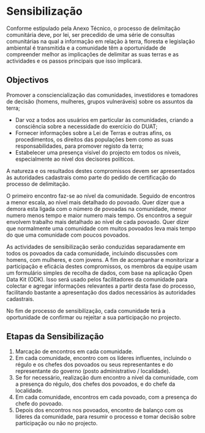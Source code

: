 # Sensibilização

Conforme estipulado pela Anexo Técnico, o processo de delimitação comunitária deve, por lei, ser precedido de uma série de consultas comunitárias na qual a informação em relação à terra, floresta e legislação ambiental é transmitida e a comunidade têm a oportunidade de compreender melhor as implicações de delimitar as suas terras e as actividades e os passos principais que isso implicará.

## Objectivos

Promover a consciencialização das comunidades, investidores e tomadores de decisão \(homens, mulheres, grupos vulneráveis\) sobre os assuntos da terra;

* Dar voz a todos aos usuários em particular às comunidades, criando a consciência sobre a necessidade do exercício do DUAT; 
* Fornecer informações sobre a Lei de Terras e outras afins, os procedimentos, os direitos das populações bem como as suas responsabilidades, para promover registo da terra;
* Estabelecer uma presença visível do projecto em todos os níveis, especialmente ao nível dos decisores políticos.

A natureza e os resultados destes compromissos devem ser apresentados às autoridades cadastrais como parte do pedido de certificação do processo de delimitação.

O primeiro encontro faz-se ao nível da comunidade. Seguido de encontros a menor escala, ao nível mais detalhado do povoado. Quer dizer que a demora esta ligada com o número de povoadas na comunidade, menor numero menos tempo e maior numero mais tempo. Os encontros a seguir envolvem trabalho mais detalhado ao nível de cada povoado. Quer dizer que normalmente uma comunidade com muitos povoados leva mais tempo do que uma comunidade com poucos povoados.

As actividades de sensibilização serão conduzidas separadamente em todos os povoados da cada comunidade, incluindo discussões com homens, com mulheres, e com jovens. A fim de acompanhar e monitorizar a participação e eficácia destes compromissos, os membros da equipe usam um formulário simples de recolha de dados, com base na aplicação Open Data Kit \(ODK\). Isso será usado pelos facilitadores da comunidade para colectar e agregar informações relevantes a partir desta fase do processo, facilitando bastante a apresentação dos dados necessários às autoridades cadastrais.

No fim de processo de sensibilização, cada comunidade terá a oportunidade de confirmar ou rejeitar a sua participação no projecto.

## Etapas da Sensibilização

1. Marcação de encontros em cada comunidade.
2. Em cada comunidade, encontro com os líderes influentes, incluindo o régulo e os chefes dos povoados ou seus representantes e do representante do governo \(posto administrativo / localidade\).
3. Se for necessário, realização dum encontro a nível da comunidade, com a presença do régulo, dos chefes dos povoados, e do chefe da localidade.
4. Em cada comunidade, encontros em cada povoado, com a presença do chefe do povoado.
5. Depois dos encontros nos povoados, encontro de balanço com os líderes da comunidade, para resumir o processo e tomar decisão sobre participação ou não no projecto.

